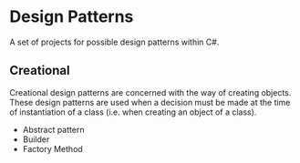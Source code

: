# Design Patterns

A set of projects for possible design patterns within C#.

## Creational

Creational design patterns are concerned with the way of creating objects. These design patterns are used when a decision must be made at the time of instantiation of a class (i.e. when creating an object of a class).

* Abstract pattern
* Builder
* Factory Method
